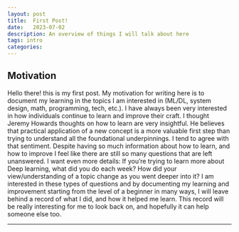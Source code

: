 ```yaml
---
layout: post
title:  First Post!
date:   2023-07-02 
description: An overview of things I will talk about here
tags: intro
categories: 
---
```

## Motivation

Hello there! this is my first post. My motivation for writing here is to document my learning in the topics I am interested in (ML/DL, system design, math, programming, tech, etc.). I have always been very interested in how individuals continue to learn and improve their craft. I thought Jeremy Howards thoughts on how to learn are very insightful. He believes that practical application of a new concept is a more valuable first step than trying to understand all the foundational underpinnings. I tend to agree with that sentiment. Despite having so much information about how to learn, and how to improve I feel like there are still so many questions that are left unanswered. I want even more details: If you’re trying to learn more about Deep learning, what did you do each week? How did your view/understanding of a topic change as you went deeper into it? I am interested in these types of questions and by documenting my learning and improvement starting from the level of a beginner in many ways, I will leave behind a record of what I did, and how it helped me learn. This record will be really interesting for me to look back on, and hopefully it can help someone else too.

<hr>
